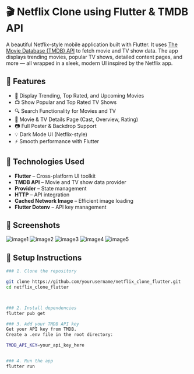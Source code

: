 # 🎬 Netflix Clone using Flutter & TMDB API

A beautiful Netflix-style mobile application built with Flutter. It uses [The Movie Database (TMDB) API](https://www.themoviedb.org/documentation/api) to fetch movie and TV show data. The app displays trending movies, popular TV shows, detailed content pages, and more — all wrapped in a sleek, modern UI inspired by the Netflix app.

## 📱 Features

- 🎥 Display Trending, Top Rated, and Upcoming Movies
- 📺 Show Popular and Top Rated TV Shows
- 🔍 Search Functionality for Movies and TV
- 🧾 Movie & TV Details Page (Cast, Overview, Rating)
- 📷 Full Poster & Backdrop Support
- 💡 Dark Mode UI (Netflix-style)
- ⚡ Smooth performance with Flutter

## 🧰 Technologies Used

- **Flutter** – Cross-platform UI toolkit
- **TMDB API** – Movie and TV show data provider
- **Provider** – State management
- **HTTP** – API integration
- **Cached Network Image** – Efficient image loading
- **Flutter Dotenv** – API key management

## 🚀 Screenshots

![image1](https://github.com/user-attachments/assets/baa0e004-f131-4d56-b597-4080166ce392)
![image2](https://github.com/user-attachments/assets/e9b2a6b6-064a-4c3c-b97a-9c9142b33dc4)
![image3](https://github.com/user-attachments/assets/06560376-807c-4956-96d5-cedf380041d5)
![image4](https://github.com/user-attachments/assets/eeb27d27-82d2-4b25-9693-f031acbf0616)
![image5](https://github.com/user-attachments/assets/07eef656-7cdf-47f3-9e8f-47b87ded637a)


## 🔧 Setup Instructions

```bash
### 1. Clone the repository

git clone https://github.com/yourusername/netflix_clone_flutter.git
cd netflix_clone_flutter 



### 2. Install dependencies
flutter pub get

### 3. Add your TMDB API key
Get your API key from TMDB.
Create a .env file in the root directory:

TMDB_API_KEY=your_api_key_here


### 4. Run the app
flutter run


 
